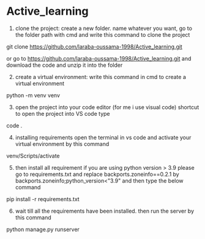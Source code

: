 # Active_learning

1) clone the project:
create a new folder. name whatever you want, go to the folder path with cmd and write this command to clone the project

git clone https://github.com/laraba-oussama-1998/Active_learning.git

or go to https://github.com/laraba-oussama-1998/Active_learning.git and download the code and unzip it into the folder


2) create a virtual environment:
write this command in cmd to create a virtual environment

python -m venv venv


3) open the project into your code editor (for me i use visual code)
shortcut to open the project into VS code type 

code .


4) installing requirements
open the terminal in vs code and activate your virtual environment by this command

venv/Scripts/activate


5) then install all requirement 
if you are using python version > 3.9 please  go to requirements.txt and replace    backports.zoneinfo==0.2.1   by   backports.zoneinfo;python_version<"3.9"
  and then type the below command

pip install -r requirements.txt



6) wait till all the requirements have been installed. then run the server by this command

python manage.py runserver




